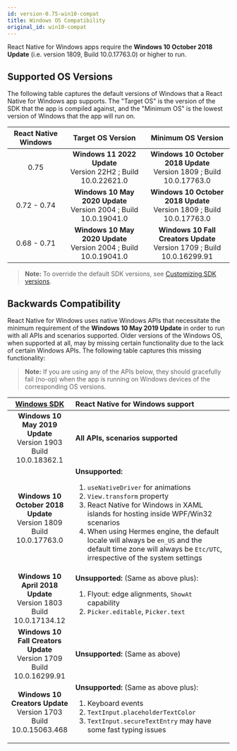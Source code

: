 ```yaml
---
id: version-0.75-win10-compat
title: Windows OS Compatibility
original_id: win10-compat
---
```


React Native for Windows apps require the **Windows 10 October 2018 Update** (i.e. version 1809, Build 10.0.17763.0) or higher to run.

## Supported OS Versions

The following table captures the default versions of Windows that a React Native for Windows app supports. The "Target OS" is the version of the SDK that the app is compiled against, and the "Minimum OS" is the lowest version of Windows that the app will run on.

| React Native Windows | Target OS Version | Minimum OS Version |
| :--: | :-: | :-: |
| 0.75 | **Windows 11 2022 Update**<br>Version 22H2 ; Build 10.0.22621.0 | **Windows 10 October 2018 Update**<br>Version 1809 ; Build 10.0.17763.0 |
| 0.72 - 0.74 | **Windows 10 May 2020 Update**<br>Version 2004 ; Build 10.0.19041.0 | **Windows 10 October 2018 Update**<br>Version 1809 ; Build 10.0.17763.0 |
| 0.68 - 0.71 | **Windows 10 May 2020 Update**<br>Version 2004 ; Build 10.0.19041.0 | **Windows 10 Fall Creators Update**<br>Version 1709 ; Build 10.0.16299.91 |

> **Note:** To override the default SDK versions, see [Customizing SDK versions](customizing-SDK-versions.md).

## Backwards Compatibility

React Native for Windows uses native Windows APIs that necessitate the minimum requirement of the **Windows 10 May 2019 Update** in order to run with all APIs and scenarios supported. Older versions of the Windows OS, when supported at all, may by missing certain functionality due to the lack of certain Windows APIs. The following table captures this missing functionality:

> **Note:** If you are using any of the APIs below, they should gracefully fail (no-op) when the app is running on Windows devices of the corresponding OS versions.

| [Windows SDK](https://developer.microsoft.com/en-us/windows/downloads/sdk-archive) | React Native for Windows support |
| :-----------------------------------------------------------------------------------: | :----- |
| **Windows 10<br>May 2019 Update**<br>Version 1903<br>Build 10.0.18362.1 | **All APIs, scenarios supported** |
| **Windows 10<br>October 2018 Update**<br>Version 1809<br>Build 10.0.17763.0 | **Unsupported:** <ol><li>`useNativeDriver` for animations</li><li>`View.transform` property</li><li>React Native for Windows in XAML islands for hosting inside WPF/Win32 scenarios</li><li>When using Hermes engine, the default locale will always be `en_US` and the default time zone will always be `Etc/UTC`, irrespective of the system settings </li></ol> |
| **Windows 10<br>April 2018 Update**<br>Version 1803<br>Build 10.0.17134.12 | **Unsupported:** (Same as above plus): <ol><li>Flyout: edge alignments, `ShowAt` capability</li><li>`Picker.editable`, `Picker.text`</li></ol> |
| **Windows 10<br>Fall Creators Update**<br>Version 1709<br>Build 10.0.16299.91 | **Unsupported:** (Same as above) |
| **Windows 10<br>Creators Update**<br>Version 1703<br>Build 10.0.15063.468 | **Unsupported:** (Same as above plus): <ol><li>Keyboard events</li><li>`TextInput.placeholderTextColor`</li><li>`TextInput.secureTextEntry` may have some fast typing issues</li></ol> |
